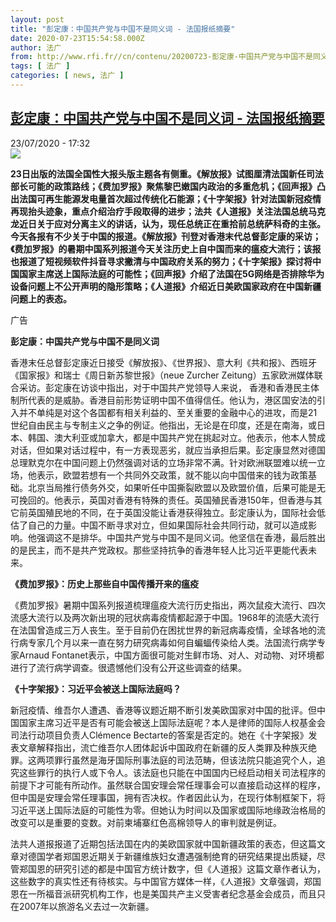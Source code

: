 ```yaml
---
layout: post
title: "彭定康：中国共产党与中国不是同义词 - 法国报纸摘要"
date: 2020-07-23T15:54:58.000Z
author: 法广
from: http://www.rfi.fr//cn/contenu/20200723-彭定康-中国共产党与中国不是同义词
tags: [ 法广 ]
categories: [ news, 法广 ]
---
```

<!--1595519698000-->
[彭定康：中国共产党与中国不是同义词 - 法国报纸摘要](http://www.rfi.fr//cn/contenu/20200723-%E5%BD%AD%E5%AE%9A%E5%BA%B7-%E4%B8%AD%E5%9B%BD%E5%85%B1%E4%BA%A7%E5%85%9A%E4%B8%8E%E4%B8%AD%E5%9B%BD%E4%B8%8D%E6%98%AF%E5%90%8C%E4%B9%89%E8%AF%8D)
------

<div>
<div>23/07/2020 - 17:32</div><img src="https://s.rfi.fr/media/display/bb8ae13a-115f-11ea-b5c4-005056a99247/w:310/p:16x9/fa_guo_bao_zhi_zhai_yao_wb15399-rfi-cn-20100304_cartouche.jpg"><p><strong>23日出版的法国全国性大报头版主题各有侧重。《解放报》试图厘清法国新任司法部长可能的政策路线；《费加罗报》聚焦黎巴嫩国内政治的多重危机；《回声报》凸出法国可再生能源发电量首次超过传统化石能源；《十字架报》针对法国新冠疫情再现抬头迹象，重点介绍治疗手段取得的进步；法共《人道报》关注法国总统马克龙近日关于应对分离主义的讲话，认为，现任总统正在重拾前总统萨科奇的主张。今天各报有不少关于中国的报道。《解放报》刊登对香港末代总督彭定康的采访；《费加罗报》的暑期中国系列报道今天关注历史上自中国而来的瘟疫大流行；该报也报道了短视频软件抖音寻求撇清与中国政府关系的努力；《十字架报》探讨将中国国家主席送上国际法庭的可能性；《回声报》介绍了法国在5G网络是否排除华为设备问题上不公开声明的隐形策略；《人道报》介绍近日美欧国家政府在中国新疆问题上的表态。</strong></p><div class="t-content__body u-clearfix"><div class="m-interstitial"><div class="m-interstitial__ad"><divclass="m-block-ad "data-tms-ad-type="box"data-tms-ad-status="idle"data-tms-ad-pos="1"><div class="m-block-ad__label"><span class="m-block-ad__label__text">广告</span></div><div class="m-block-ad__content"></div></div></div></div><p><strong>彭定康：中国共产党与中国不是同义词</strong></p><p>香港末任总督彭定康近日接受《解放报》、《世界报》、意大利《共和报》、西班牙《国家报》和瑞士《周日新苏黎世报》（neue Zurcher Zeitung）五家欧洲媒体联合采访。彭定康在访谈中指出，对于中国共产党领导人来说， 香港和香港民主体制所代表的是威胁。香港目前形势证明中国不值得信任。他认为，港区国安法的引入并不单纯是对这个各国都有相关利益的、至关重要的金融中心的进攻，而是21世纪自由民主与专制主义之争的例证。他指出，无论是在印度，还是在南海，或日本、韩国、澳大利亚或加拿大，都是中国共产党在挑起对立。他表示，他本人赞成对话，但如果对话过程中，有一方表现恶劣，就应当承担后果。彭定康显然对德国总理默克尔在中国问题上仍然强调对话的立场非常不满。针对欧洲联盟难以统一立场，他表示，欧盟若想有一个共同外交政策，就不能以向中国借来的钱为政策基础。北京当局推行债务外交，如果听任中国撕裂欧盟以及欧盟价值，后果可能是无可挽回的。他表示，英国对香港有特殊的责任。英国殖民香港150年，但香港与其它前英国殖民地的不同，在于英国没能让香港获得独立。彭定康认为，国际社会低估了自己的力量。中国不断寻求对立，但如果国际社会共同行动，就可以造成影响。他强调这不是排华。中国共产党与中国不是同义词。他坚信在香港，最后胜出的是民主，而不是共产党政权。那些坚持抗争的香港年轻人比习近平更能代表未来。</p><p><strong>《费加罗报》：历史上那些自中国传播开来的瘟疫</strong></p><p>《费加罗报》暑期中国系列报道梳理瘟疫大流行历史指出，两次鼠疫大流行、四次流感大流行以及两次新出現的冠状病毒疫情都起源于中国。1968年的流感大流行在法国曾造成三万人丧生。至于目前仍在困扰世界的新冠病毒疫情，全球各地的流行病专家几个月以来一直在努力研究病毒如何自蝙蝠传染给人类。法国流行病学专家Arnaud Fontanet表示，中国方面很可能对生鲜市场、对人、对动物、对环境都进行了流行病学调查。很遗憾他们没有公开这些调查的结果。</p><p><strong>《十字架报》：习近平会被送上国际法庭吗？</strong></p><p>新冠疫情、维吾尔人遭遇、香港等议题近期不断引发美欧国家对中国的批评。但中国国家主席习近平是否有可能会被送上国际法庭呢？本人是律师的国际人权基金会司法行动项目负责人Clémence Bectarte的答案是否定的。她在《十字架报》发表文章解释指出，流亡维吾尔人团体起诉中国政府在新疆的反人类罪及种族灭绝罪。这两项罪行虽然是海牙国际刑事法庭的司法范畴，但该法院只能追究个人，追究这些罪行的执行人或下令人。该法庭也只能在中国国内已经启动相关司法程序的前提下才可能有所动作。虽然联合国安理会常任理事会可以直接启动这样的程序，但中国是安理会常任理事国，拥有否决权。作者因此认为，在现行体制框架下，将习近平送上国际法庭的可能性为零。但她认为时间以及国家或国际地缘政治格局的改变可以是重要的变数。对前柬埔寨红色高棉领导人的审判就是例证。</p><p>法共人道报报道了近期包括法国在内的美欧国家就中国新疆政策的表态，但这篇文章对德国学者郑国恩近期关于新疆维族妇女遭遇强制绝育的研究结果提出质疑，尽管郑国恩的研究引述的都是中国官方统计数字，但《人道报》这篇文章作者认为，这些数字的真实性还有待核实。与中国官方媒体一样，《人道报》文章强调，郑国恩在一所福音派研究机构工作，也是美国共产主义受害者纪念基金会成员，而且只在2007年以旅游名义去过一次新疆。</p><div class="o-self-promo o-self-promo--nl o-self-promo--hidden" data-selfpromo-newsletter></div><div class="o-self-promo o-self-promo--app o-self-promo--hidden" data-selfpromo-app></div></div>
</div>
